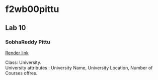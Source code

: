 # f2wb00pittu

## Lab 10
### SobhaReddy Pittu

[Render link](https://f2wb00pittu-0ao6.onrender.com)

Class: University.<br>
University attributes : University Name, University Location, Number of Courses offres.